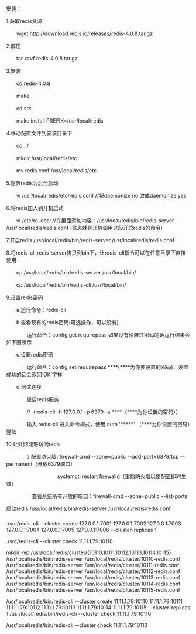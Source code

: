 安装：

1.获取redis资源

　　wget http://download.redis.io/releases/redis-4.0.8.tar.gz

2.解压

　　tar xzvf redis-4.0.8.tar.gz

3.安装

　　cd redis-4.0.8

　　make

　　cd src

　　make install PREFIX=/usr/local/redis

4.移动配置文件到安装目录下

　　cd ../

　　mkdir /usr/local/redis/etc

　　mv redis.conf /usr/local/redis/etc

 5.配置redis为后台启动

　　vi /usr/local/redis/etc/redis.conf //将daemonize no 改成daemonize yes

6.将redis加入到开机启动

　　vi /etc/rc.local //在里面添加内容：/usr/local/redis/bin/redis-server /usr/local/redis/redis.conf (意思就是开机调用这段开启redis的命令)

7.开启redis
/usr/local/redis/bin/redis-server /usr/local/redis/redis.conf 

 

8.将redis-cli,redis-server拷贝到bin下，让redis-cli指令可以在任意目录下直接使用

　　cp /usr/local/redis/bin/redis-server /usr/local/bin/

　　cp /usr/local/redis/bin/redis-cli /usr/local/bin/

 

9.设置redis密码

　　a.运行命令：redis-cli

　　b.查看现有的redis密码(可选操作，可以没有)

　　　　运行命令：config get requirepass 如果没有设置过密码的话运行结果会如下图所示

　　c.设置redis密码

　　　　运行命令：config set requirepass ****(****为你要设置的密码)，设置成功的话会返回‘OK’字样

　　d.测试连接

　　　　重启redis服务

　　　　//（redis-cli -h 127.0.0.1 -p 6379 -a ****（****为你设置的密码））

　　　　输入 redis-cli 进入命令模式，使用 auth '*****' （****为你设置的密码）登陆　　　　　 

 10.让外网能够访问redis

　　　　a.配置防火墙:  firewall-cmd --zone=public --add-port=6379/tcp --permanent（开放6379端口）

　　　　　　　　　　systemctl restart firewalld（重启防火墙以使配置即时生效）

　　　　　查看系统所有开放的端口：firewall-cmd --zone=public --list-ports

启动redis
/usr/local/redis/bin/redis-server /usr/local/redis/redis.conf 






###
./src/redis-cli --cluster create 127.0.0.1:7001 127.0.0.1:7002 127.0.0.1:7003 127.0.0.1:7004 127.0.0.1:7005 127.0.0.1:7006 --cluster-replicas 1

./src/redis-cli --cluster check 11.11.1.79:10110 

mkdir -vp /usr/local/redis/cluster/{10110,10111,10112,10113,10114,10115}
/usr/local/redis/bin/redis-server /usr/local/redis/cluster/10110-redis.conf 
/usr/local/redis/bin/redis-server /usr/local/redis/cluster/10111-redis.conf 
/usr/local/redis/bin/redis-server /usr/local/redis/cluster/10112-redis.conf 
/usr/local/redis/bin/redis-server /usr/local/redis/cluster/10113-redis.conf 
/usr/local/redis/bin/redis-server /usr/local/redis/cluster/10114-redis.conf 
/usr/local/redis/bin/redis-server /usr/local/redis/cluster/10115-redis.conf 

/usr/local/redis/bin/redis-cli --cluster create 11.11.1.79:10110 11.11.1.79:10111 11.11.1.79:10112 11.11.1.79:10113 11.11.1.79:10114 11.11.1.79:10115 --cluster-replicas 1
/usr/local/redis/bin/redis-cli --cluster check 11.11.1.79:10110 


/usr/local/redis/bin/redis-cli --cluster check 11.11.1.79:10110 

